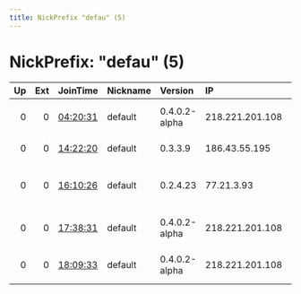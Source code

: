 ```yaml
---
title: NickPrefix "defau" (5)
---
```


# NickPrefix: "defau" (5)

|   Up |   Ext | JoinTime                                                                                            | Nickname   | Version       | IP              | AS                               | CC   |   ORp |   Dirp | OS      | Contact   |   eFamMembers |
|-----:|------:|:----------------------------------------------------------------------------------------------------|:-----------|:--------------|:----------------|:---------------------------------|:-----|------:|-------:|:--------|:----------|--------------:|
|    0 |     0 | [04:20:31](https://metrics.torproject.org/rs.html#details/F1A2EE71E9764E26D36B0234C1D3B42683BA7E58) | default    | 0.4.0.2-alpha | 218.221.201.108 | So-net Entertainment Corporation | jp   | 50936 |      0 | Windows | None      |             1 |
|    0 |     0 | [14:22:20](https://metrics.torproject.org/rs.html#details/B4215E4D84DB0AADA48EB4E7A93F38B8956F66E4) | default    | 0.3.3.9       | 186.43.55.195   | EDATEL S.A. E.S.P                | co   |   443 |   9030 | Windows | None      |             1 |
|    0 |     0 | [16:10:26](https://metrics.torproject.org/rs.html#details/19E3BF0908143C9F394A34F0B36A261D2D1E2688) | default    | 0.2.4.23      | 77.21.3.93      | Vodafone Kabel Deutschland GmbH  | de   |   443 |   9030 | Windows | None      |             1 |
|    0 |     0 | [17:38:31](https://metrics.torproject.org/rs.html#details/7E105F4EF21B7B86F03B2C04222502AD7924AA49) | default    | 0.4.0.2-alpha | 218.221.201.108 | So-net Entertainment Corporation | jp   | 50936 |      0 | Windows | None      |             1 |
|    0 |     0 | [18:09:33](https://metrics.torproject.org/rs.html#details/F875D88AF58D14A2AC9A9BD028CD574AAE2D3D6F) | default    | 0.4.0.2-alpha | 218.221.201.108 | So-net Entertainment Corporation | jp   | 50936 |      0 | Windows | None      |             1 |
